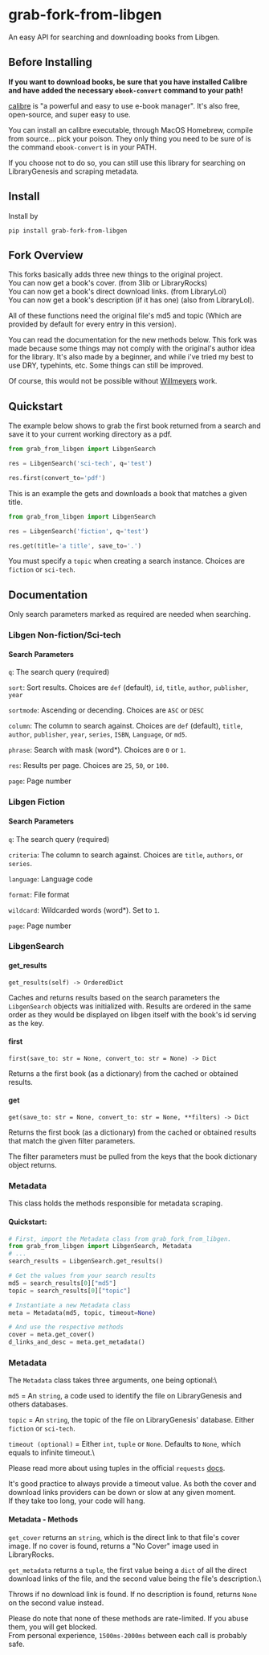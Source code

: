 # grab-fork-from-libgen
An easy API for searching and downloading books from Libgen.

## Before Installing

**If you want to download books, be sure that you have installed Calibre and have added the necessary `ebook-convert` command to your path!**

[calibre](https://calibre-ebook.com/) is "a powerful and easy to use e-book manager". It's also free, open-source, and super easy to use.

You can install an calibre executable, through MacOS Homebrew, compile from source... pick your poison. They only thing you need to be sure of 
is the command `ebook-convert` is in your PATH.

If you choose not to do so, you can still use this library for searching on LibraryGenesis and scraping metadata.

## Install

Install by 

```
pip install grab-fork-from-libgen
```

## Fork Overview
This forks basically adds three new things to the original project.\
You can now get a book's cover. (from 3lib or LibraryRocks)\
You can now get a book's direct download links. (from LibraryLol)\
You can now get a book's description (if it has one) (also from LibraryLol).

All of these functions need the original file's md5 and topic
(Which are provided by default for every entry in this version).

You can read the documentation for the new methods below.
This fork was made because some things may not comply with the original's author idea for the library.
It's also made by a beginner, and while i've tried my best to use DRY, typehints, etc. Some things can still be improved.

Of course, this would not be possible without [Willmeyers](https://github.com/willmeyers/grab-convert-from-libgen) work.

## Quickstart

The example below shows to grab the first book returned from a search and save it to your current working directory as a pdf.

```python
from grab_from_libgen import LibgenSearch

res = LibgenSearch('sci-tech', q='test')

res.first(convert_to='pdf')
```

This is an example the gets and downloads a book that matches a given title.

```python
from grab_from_libgen import LibgenSearch

res = LibgenSearch('fiction', q='test')

res.get(title='a title', save_to='.')
```

You must specify a `topic` when creating a search instance. Choices are `fiction` or `sci-tech`.

## Documentation

Only search parameters marked as required are needed when searching.

### Libgen Non-fiction/Sci-tech
#### Search Parameters

`q`: The search query (required)

`sort`: Sort results. Choices are `def` (default), `id`, `title`, `author`, `publisher`, `year`

`sortmode`: Ascending or decending. Choices are `ASC` or `DESC`

`column`: The column to search against. Choices are `def` (default), `title`, `author`, `publisher`, `year`, `series`, `ISBN`, `Language`, or `md5`.

`phrase`: Search with mask (word*). Choices are `0` or `1`.

`res`: Results per page. Choices are `25`, `50`, or `100`.

`page`: Page number

### Libgen Fiction
#### Search Parameters

`q`: The search query (required)

`criteria`: The column to search against. Choices are `title`, `authors`, or `series`.

`language`: Language code

`format`: File format

`wildcard`: Wildcarded words (word*). Set to `1`.

`page`: Page number

### LibgenSearch
#### get_results

`get_results(self) -> OrderedDict`

Caches and returns results based on the search parameters the `LibgenSearch` objects was initialized with. Results are ordered
in the same order as they would be displayed on libgen itself with the book's id serving as the key.

#### first

`first(save_to: str = None, convert_to: str = None) -> Dict`

Returns a the first book (as a dictionary) from the cached or obtained results.

#### get

`get(save_to: str = None, convert_to: str = None, **filters) -> Dict`

Returns the first book (as a dictionary) from the cached or obtained results that match the given filter parameters.

The filter parameters must be pulled from the keys that the book dictionary object returns.

### Metadata
This class holds the methods responsible for metadata scraping.

#### Quickstart:
```python
# First, import the Metadata class from grab_fork_from_libgen.
from grab_from_libgen import LibgenSearch, Metadata
# ...
search_results = LibgenSearch.get_results()

# Get the values from your search results
md5 = search_results[0]["md5"]
topic = search_results[0]["topic"]

# Instantiate a new Metadata class
meta = Metadata(md5, topic, timeout=None)

# And use the respective methods
cover = meta.get_cover()
d_links_and_desc = meta.get_metadata()

```
### Metadata
The `Metadata` class takes three arguments, one being optional:\

`md5` = An `string`, a code used to identify the file on LibraryGenesis and others databases.

`topic` = An `string`, the topic of the file on LibraryGenesis' database. Either `fiction` or `sci-tech`.

`timeout (optional)` = Either `int`, `tuple` or `None`. Defaults to `None`, which equals to infinite timeout.\

Please read more about using tuples in the official `requests` 
[docs](https://docs.python-requests.org/en/latest/user/advanced/#timeouts).

It's good practice to always provide a timeout value. As both the cover and download links providers can be down or
slow at any given moment.\
If they take too long, your code will hang.

#### Metadata - Methods
`get_cover` returns an `string`, which is the direct link to that file's cover image. If no cover is found, returns a
"No Cover" image used in LibraryRocks.

`get_metadata` returns a `tuple`, the first value being a `dict` of all the direct download links of the file, and the
second value being the file's description.\ 

Throws if no download link is found.
If no description is found, returns `None` on the second value instead.

Please do note that none of these methods are rate-limited. If you abuse them, you will get blocked.\
From personal experience, `1500ms-2000ms` between each call is probably safe.
